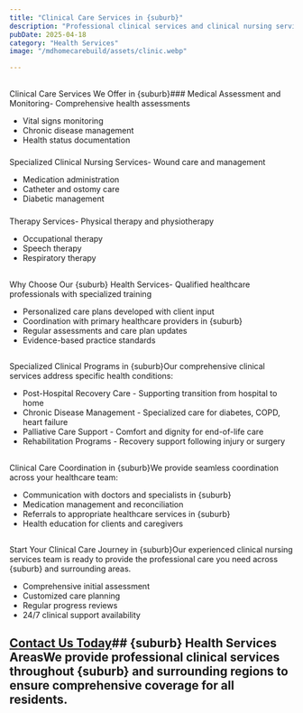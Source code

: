 ```yaml
---
title: "Clinical Care Services in {suburb}"
description: "Professional clinical services and clinical nursing services delivered by qualified healthcare professionals across {suburb}. Comprehensive clinical care and health services tailored to individual needs in a caring environment."
pubDate: 2025-04-18
category: "Health Services"
image: "/mdhomecarebuild/assets/clinic.webp"

---
```


## 

Clinical Care Services We Offer in {suburb}### Medical Assessment and Monitoring- Comprehensive health assessments
- Vital signs monitoring
- Chronic disease management
- Health status documentation

### 

Specialized Clinical Nursing Services- Wound care and management
- Medication administration
- Catheter and ostomy care
- Diabetic management

### 

Therapy Services- Physical therapy and physiotherapy
- Occupational therapy
- Speech therapy
- Respiratory therapy

## 

Why Choose Our {suburb} Health Services- Qualified healthcare professionals with specialized training
- Personalized care plans developed with client input
- Coordination with primary healthcare providers in {suburb}
- Regular assessments and care plan updates
- Evidence-based practice standards

## 

Specialized Clinical Programs in {suburb}Our comprehensive clinical services address specific health conditions:

- Post-Hospital Recovery Care - Supporting transition from hospital to home
- Chronic Disease Management - Specialized care for diabetes, COPD, heart failure
- Palliative Care Support - Comfort and dignity for end-of-life care
- Rehabilitation Programs - Recovery support following injury or surgery

## 

Clinical Care Coordination in {suburb}We provide seamless coordination across your healthcare team:

- Communication with doctors and specialists in {suburb}
- Medication management and reconciliation
- Referrals to appropriate healthcare services in {suburb}
- Health education for clients and caregivers

## 

Start Your Clinical Care Journey in {suburb}Our experienced clinical nursing services team is ready to provide the professional care you need across {suburb} and surrounding areas.

- Comprehensive initial assessment
- Customized care planning
- Regular progress reviews
- 24/7 clinical support availability

## [Contact Us Today](/contact)## {suburb} Health Services AreasWe provide professional clinical services throughout {suburb} and surrounding regions to ensure comprehensive coverage for all residents.

‍
